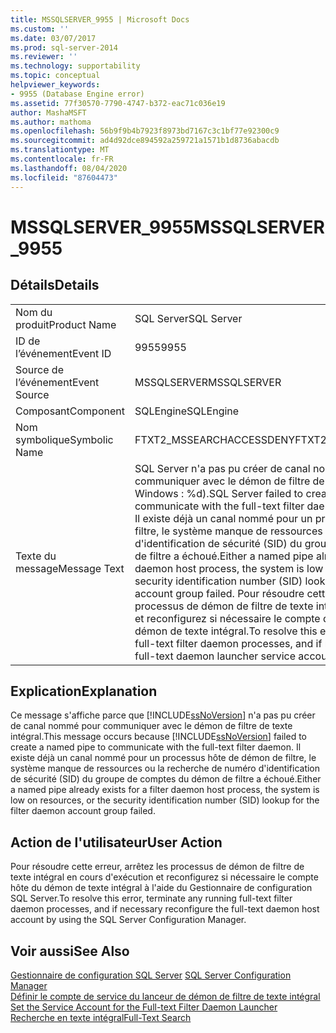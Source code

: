 ```yaml
---
title: MSSQLSERVER_9955 | Microsoft Docs
ms.custom: ''
ms.date: 03/07/2017
ms.prod: sql-server-2014
ms.reviewer: ''
ms.technology: supportability
ms.topic: conceptual
helpviewer_keywords:
- 9955 (Database Engine error)
ms.assetid: 77f30570-7790-4747-b372-eac71c036e19
author: MashaMSFT
ms.author: mathoma
ms.openlocfilehash: 56b9f9b4b7923f8973bd7167c3c1bf77e92300c9
ms.sourcegitcommit: ad4d92dce894592a259721a1571b1d8736abacdb
ms.translationtype: MT
ms.contentlocale: fr-FR
ms.lasthandoff: 08/04/2020
ms.locfileid: "87604473"
---
```

# <a name="mssqlserver_9955"></a><span data-ttu-id="d1092-102">MSSQLSERVER_9955</span><span class="sxs-lookup"><span data-stu-id="d1092-102">MSSQLSERVER_9955</span></span>
    
## <a name="details"></a><span data-ttu-id="d1092-103">Détails</span><span class="sxs-lookup"><span data-stu-id="d1092-103">Details</span></span>  
  
|||  
|-|-|  
|<span data-ttu-id="d1092-104">Nom du produit</span><span class="sxs-lookup"><span data-stu-id="d1092-104">Product Name</span></span>|<span data-ttu-id="d1092-105">SQL Server</span><span class="sxs-lookup"><span data-stu-id="d1092-105">SQL Server</span></span>|  
|<span data-ttu-id="d1092-106">ID de l’événement</span><span class="sxs-lookup"><span data-stu-id="d1092-106">Event ID</span></span>|<span data-ttu-id="d1092-107">9955</span><span class="sxs-lookup"><span data-stu-id="d1092-107">9955</span></span>|  
|<span data-ttu-id="d1092-108">Source de l’événement</span><span class="sxs-lookup"><span data-stu-id="d1092-108">Event Source</span></span>|<span data-ttu-id="d1092-109">MSSQLSERVER</span><span class="sxs-lookup"><span data-stu-id="d1092-109">MSSQLSERVER</span></span>|  
|<span data-ttu-id="d1092-110">Composant</span><span class="sxs-lookup"><span data-stu-id="d1092-110">Component</span></span>|<span data-ttu-id="d1092-111">SQLEngine</span><span class="sxs-lookup"><span data-stu-id="d1092-111">SQLEngine</span></span>|  
|<span data-ttu-id="d1092-112">Nom symbolique</span><span class="sxs-lookup"><span data-stu-id="d1092-112">Symbolic Name</span></span>|<span data-ttu-id="d1092-113">FTXT2_MSSEARCHACCESSDENY</span><span class="sxs-lookup"><span data-stu-id="d1092-113">FTXT2_MSSEARCHACCESSDENY</span></span>|  
|<span data-ttu-id="d1092-114">Texte du message</span><span class="sxs-lookup"><span data-stu-id="d1092-114">Message Text</span></span>|<span data-ttu-id="d1092-115">SQL Server n'a pas pu créer de canal nommé '%ls' pour communiquer avec le démon de filtre de texte intégral (erreur Windows : %d).</span><span class="sxs-lookup"><span data-stu-id="d1092-115">SQL Server failed to create named pipe '%ls' to communicate with the full-text filter daemon (Windows error: %d).</span></span> <span data-ttu-id="d1092-116">Il existe déjà un canal nommé pour un processus hôte de démon de filtre, le système manque de ressources ou la recherche de numéro d'identification de sécurité (SID) du groupe de comptes du démon de filtre a échoué.</span><span class="sxs-lookup"><span data-stu-id="d1092-116">Either a named pipe already exists for a filter daemon host process, the system is low on resources, or the security identification number (SID) lookup for the filter daemon account group failed.</span></span> <span data-ttu-id="d1092-117">Pour résoudre cette erreur, arrêtez les processus de démon de filtre de texte intégral en cours d'exécution et reconfigurez si nécessaire le compte de service du lanceur de démon de texte intégral.</span><span class="sxs-lookup"><span data-stu-id="d1092-117">To resolve this error, terminate any running full-text filter daemon processes, and if necessary reconfigure the full-text daemon launcher service account.</span></span>|  
  
## <a name="explanation"></a><span data-ttu-id="d1092-118">Explication</span><span class="sxs-lookup"><span data-stu-id="d1092-118">Explanation</span></span>  
 <span data-ttu-id="d1092-119">Ce message s'affiche parce que [!INCLUDE[ssNoVersion](../../includes/ssnoversion-md.md)] n'a pas pu créer de canal nommé pour communiquer avec le démon de filtre de texte intégral.</span><span class="sxs-lookup"><span data-stu-id="d1092-119">This message occurs because [!INCLUDE[ssNoVersion](../../includes/ssnoversion-md.md)] failed to create a named pipe to communicate with the full-text filter daemon.</span></span> <span data-ttu-id="d1092-120">Il existe déjà un canal nommé pour un processus hôte de démon de filtre, le système manque de ressources ou la recherche de numéro d'identification de sécurité (SID) du groupe de comptes du démon de filtre a échoué.</span><span class="sxs-lookup"><span data-stu-id="d1092-120">Either a named pipe already exists for a filter daemon host process, the system is low on resources, or the security identification number (SID) lookup for the filter daemon account group failed.</span></span>  
  
## <a name="user-action"></a><span data-ttu-id="d1092-121">Action de l'utilisateur</span><span class="sxs-lookup"><span data-stu-id="d1092-121">User Action</span></span>  
 <span data-ttu-id="d1092-122">Pour résoudre cette erreur, arrêtez les processus de démon de filtre de texte intégral en cours d'exécution et reconfigurez si nécessaire le compte hôte du démon de texte intégral à l'aide du Gestionnaire de configuration SQL Server.</span><span class="sxs-lookup"><span data-stu-id="d1092-122">To resolve this error, terminate any running full-text filter daemon processes, and if necessary reconfigure the full-text daemon host account by using the SQL Server Configuration Manager.</span></span>  
  
## <a name="see-also"></a><span data-ttu-id="d1092-123">Voir aussi</span><span class="sxs-lookup"><span data-stu-id="d1092-123">See Also</span></span>  
 <span data-ttu-id="d1092-124">[Gestionnaire de configuration SQL Server](../sql-server-configuration-manager.md) </span><span class="sxs-lookup"><span data-stu-id="d1092-124">[SQL Server Configuration Manager](../sql-server-configuration-manager.md) </span></span>  
 <span data-ttu-id="d1092-125">[Définir le compte de service du lanceur de démon de filtre de texte intégral](../search/set-the-service-account-for-the-full-text-filter-daemon-launcher.md) </span><span class="sxs-lookup"><span data-stu-id="d1092-125">[Set the Service Account for the Full-text Filter Daemon Launcher](../search/set-the-service-account-for-the-full-text-filter-daemon-launcher.md) </span></span>  
 [<span data-ttu-id="d1092-126">Recherche en texte intégral</span><span class="sxs-lookup"><span data-stu-id="d1092-126">Full-Text Search</span></span>](../search/full-text-search.md)  
  
  
